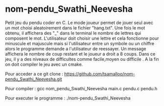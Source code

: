 # nom-pendu_Swathi_Neevesha
Petit jeu du pendu coder en C.
Le mode joueur permet de jouer seul avec un mot choisi aleatoirement dans le fichier "hang.txt". Une fois le mot obtenu, il affichera des "_" dans le terminal le nombre de lettres qui composent le mot.  L'utilisateur doit choisir une lettre et cela fonctionne pour minuscule et majuscule mais si l'utilisateur entre un symbole ou un chiffre alors le programme demande a l'utilisateur de reessayer.
Un message affichera  le nombre de coup restant et le joueur a droit a 8 coups.
Dans ce jeu, il y a des niveaux de difficultes comme facile,moyen ou difficile .
A la fin on doit compiler le jeu avec un cmake. 


Pour acceder a ce git clone : https://github.com/tsamalloo/nom-pendu_Swathi_Neevesha.git


Pour compiler : gcc nom_pendu_Swathi_Neevesha main.c pendu.c pendu.h


Pour executer le programme  : ./nom-pendu_Swathi_Neevesha
